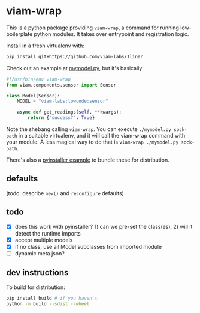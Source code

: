# viam-wrap

This is a python package providing `viam-wrap`, a command for running low-boilerplate python modules. It takes over entrypoint and registration logic.

Install in a fresh virtualenv with:

```sh
pip install git+https://github.com/viam-labs/1liner
```

Check out an example at [mymodel.py](examples/mymodel.py), but it's basically:

```python
#!/usr/bin/env viam-wrap
from viam.components.sensor import Sensor

class Model(Sensor):
    MODEL = "viam-labs:lowcode:sensor"

    async def get_readings(self, **kwargs):
        return {"success?": True}
```

Note the shebang calling `viam-wrap`. You can execute `./mymodel.py sock-path` in a suitable virtualenv, and it will call the viam-wrap command with your module. A less magical way to do that is `viam-wrap ./mymodel.py sock-path`.

There's also a [pyinstaller example](examples/installable.py) to bundle these for distribution.

## defaults

(todo: describe `new()` and `reconfigure` defaults)

## todo

- [x] does this work with pyinstaller? 1) can we pre-set the class(es), 2) will it detect the runtime imports
- [x] accept multiple models
- [x] if no class, use all Model subclasses from imported module
- [ ] dynamic meta.json?

## dev instructions

To build for distribution:

```sh
pip install build # if you haven't
python -m build --sdist --wheel
```
